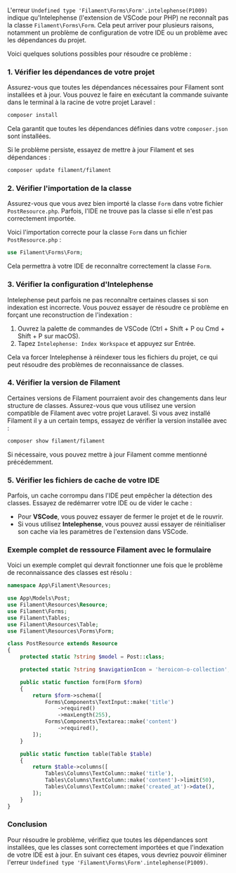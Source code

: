 L'erreur `Undefined type 'Filament\Forms\Form'.intelephense(P1009)` indique qu'Intelephense (l'extension de VSCode pour PHP) ne reconnaît pas la classe `Filament\Forms\Form`. Cela peut arriver pour plusieurs raisons, notamment un problème de configuration de votre IDE ou un problème avec les dépendances du projet.

Voici quelques solutions possibles pour résoudre ce problème :

### 1. **Vérifier les dépendances de votre projet**
Assurez-vous que toutes les dépendances nécessaires pour Filament sont installées et à jour. Vous pouvez le faire en exécutant la commande suivante dans le terminal à la racine de votre projet Laravel :

```bash
composer install
```

Cela garantit que toutes les dépendances définies dans votre `composer.json` sont installées.

Si le problème persiste, essayez de mettre à jour Filament et ses dépendances :

```bash
composer update filament/filament
```

### 2. **Vérifier l'importation de la classe**
Assurez-vous que vous avez bien importé la classe `Form` dans votre fichier `PostResource.php`. Parfois, l'IDE ne trouve pas la classe si elle n'est pas correctement importée.

Voici l'importation correcte pour la classe `Form` dans un fichier `PostResource.php` :

```php
use Filament\Forms\Form;
```

Cela permettra à votre IDE de reconnaître correctement la classe `Form`.

### 3. **Vérifier la configuration d'Intelephense**
Intelephense peut parfois ne pas reconnaître certaines classes si son indexation est incorrecte. Vous pouvez essayer de résoudre ce problème en forçant une reconstruction de l'indexation :

1. Ouvrez la palette de commandes de VSCode (Ctrl + Shift + P ou Cmd + Shift + P sur macOS).
2. Tapez `Intelephense: Index Workspace` et appuyez sur Entrée.

Cela va forcer Intelephense à réindexer tous les fichiers du projet, ce qui peut résoudre des problèmes de reconnaissance de classes.

### 4. **Vérifier la version de Filament**
Certaines versions de Filament pourraient avoir des changements dans leur structure de classes. Assurez-vous que vous utilisez une version compatible de Filament avec votre projet Laravel. Si vous avez installé Filament il y a un certain temps, essayez de vérifier la version installée avec :

```bash
composer show filament/filament
```

Si nécessaire, vous pouvez mettre à jour Filament comme mentionné précédemment.

### 5. **Vérifier les fichiers de cache de votre IDE**
Parfois, un cache corrompu dans l'IDE peut empêcher la détection des classes. Essayez de redémarrer votre IDE ou de vider le cache :

- Pour **VSCode**, vous pouvez essayer de fermer le projet et de le rouvrir.
- Si vous utilisez **Intelephense**, vous pouvez aussi essayer de réinitialiser son cache via les paramètres de l'extension dans VSCode.

### Exemple complet de ressource Filament avec le formulaire
Voici un exemple complet qui devrait fonctionner une fois que le problème de reconnaissance des classes est résolu :

```php
namespace App\Filament\Resources;

use App\Models\Post;
use Filament\Resources\Resource;
use Filament\Forms;
use Filament\Tables;
use Filament\Resources\Table;
use Filament\Resources\Forms\Form;

class PostResource extends Resource
{
    protected static ?string $model = Post::class;

    protected static ?string $navigationIcon = 'heroicon-o-collection';

    public static function form(Form $form)
    {
        return $form->schema([
            Forms\Components\TextInput::make('title')
                ->required()
                ->maxLength(255),
            Forms\Components\Textarea::make('content')
                ->required(),
        ]);
    }

    public static function table(Table $table)
    {
        return $table->columns([
            Tables\Columns\TextColumn::make('title'),
            Tables\Columns\TextColumn::make('content')->limit(50),
            Tables\Columns\TextColumn::make('created_at')->date(),
        ]);
    }
}
```

### Conclusion
Pour résoudre le problème, vérifiez que toutes les dépendances sont installées, que les classes sont correctement importées et que l'indexation de votre IDE est à jour. En suivant ces étapes, vous devriez pouvoir éliminer l'erreur `Undefined type 'Filament\Forms\Form'.intelephense(P1009)`.
